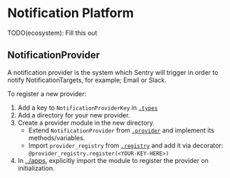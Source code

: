 # Notification Platform

TODO(ecosystem): Fill this out

## NotificationProvider

A notification provider is the system which Sentry will trigger in order to notify NotificationTargets, for example; Email or Slack.

To register a new provider:

1. Add a key to `NotificationProviderKey` in [`.types`](./types.py)
2. Add a directory for your new provider.
3. Create a provider module in the new directory.
   - Extend `NotificationProvider` from [`.provider`](./provider.py) and implement its methods/variables.
   - Import `provider_registry` from [`.registry`](./registry.py) and add it via decorator: `@provider_registry.register(<YOUR-KEY-HERE>)`
4. In [../apps](../apps.py), explicitly import the module to register the provider on initialization.
